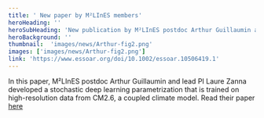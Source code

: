 ```yaml
---
title: ' New paper by M²LInES members'
heroHeading: ''
heroSubHeading: 'New publication by M²LInES postdoc Arthur Guillaumin and lead PI Laure Zanna'
heroBackground: ''
thumbnail:  'images/news/Arthur-fig2.png'
images: ['images/news/Arthur-fig2.png']
link: 'https://www.essoar.org/doi/10.1002/essoar.10506419.1' 
---
```


In this paper, M²LInES postdoc Arthur Guillaumin and lead PI Laure Zanna developed a stochastic deep learning parametrization that is trained on high-resolution data from CM2.6, a coupled climate model. Read their paper [here](https://doi.org/10.1002/essoar.10506419.1)
